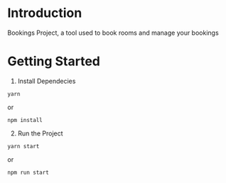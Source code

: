# Introduction 
Bookings Project, a tool used to book rooms and manage your bookings

# Getting Started
1. Install Dependecies
```
yarn
```
or
```
npm install
```

2. Run the Project
```
yarn start
```
or
```
npm run start
```